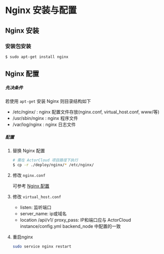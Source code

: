 # Nginx 安装与配置

## Nginx 安装

### 安装包安装

```bash
$ sudo apt-get install nginx
```



## Nginx 配置

##### 先决条件

若使用 ``` apt-get ``` 安装 Nginx 则目录结构如下

* /etc/nginx/ :   nginx 配置文件存放(nginx.conf, virtual_host.conf, www/等)
* /usr/sbin/nginx :   nginx 程序文件
* /var/log/nginx : nginx 日志文件

##### 配置

1. 替换 Nginx 配置

   ```bash
   # 需在 ActorCloud 项目路径下执行
   $ cp -r ./deploy/nginx/* /etc/nginx/
   ```

2. 修改 `nginx.conf`

   可参考 [Nginx 配置](https://www.nginx.com/resources/wiki/start/topics/examples/full/)

3. 修改 `virtual_host.conf`

   * listen: 监听端口
   * server_name: ip或域名
   * location /api/v1/ proxy_pass: IP和端口应与 ActorCloud instance/config.yml backend_node 中配置的一致

4. 重启nginx

   ```bash
   sudo service nginx restart
   ```

   